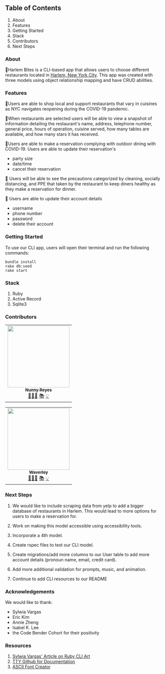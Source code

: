 <!-- ## Process -->
## Table of Contents
1. About
2. Features
3. Getting Started
4. Stack
5. Contributors
6. Next Steps

### About

🥂Harlem Bites is a CLI-based app that allows users to choose different restaurants located in [Harlem, New York City](https://en.wikipedia.org/wiki/Harlem). This app was created with three models using object relationship mapping and have CRUD abilities.

### Features
🗽Users are able to shop local and support restaurants that vary in cuisines as NYC navigates reopening during the COVID-19 pandemic.

🗽When restaurants are selected users will be able to view a snapshot of information detailing the restaurant's name, address, telephone number, general price, hours of operation, cuisine served, how many tables are available, and how many stars it has received.

🗽Users are able to make a reservation complying with outdoor dining with COVID-19.
  Users are able to update their reservation's
  * party size 
  * date/time
  * cancel their reservation

🦠 Users will be able to see the precautions categorized by cleaning, socially distancing, and PPE that taken by the restaurant to keep diners healthy as they make a reservation for dinner.

🗽 Users are able to update their account details
  * username
  * phone number
  * password
  * delete their account

### Getting Started
To use our CLI app, users will open their terminal and run the following commands:

```
bundle install
rake db:seed
rake start
```

### Stack
1. Ruby
2. Active Record
3. Sqlite3 


### Contributors


<table>
  <tr>
    <td align="center">
      <a href="https://github.com/nunnyr">
        <img src="https://avatars2.githubusercontent.com/u/22527547?s=460&u=ad9c2d830938168f717cd28941b2f104c6677598&v=4" width="200px;" alt=""/><br/><sub><b>Nunny Reyes</b></sub>
      </a><br />
      <a href="https://github.com/wlcreate/Mod1_Restaurant_Reservation_App" title="Code">👩🏻‍💻</a> 
      <a href="https://github.com/wlcreate/Mod1_Restaurant_Reservation_App" title="Documentation">📚</a> 
      <a href="#ideas-nunny" title="Ideas, Planning, & Feedback">💡</a>            
    </td>
  </tr>
</table>



<table>
  <tr>
    <td align="center">
      <a href="https://github.com/wlcreate">
        <img src="https://avatars0.githubusercontent.com/u/62153993?s=460&v=4" width="200px;" alt=""/><br/><sub><b>Waverley</b></sub>
      </a><br />
      <a href="https://github.com/wlcreate/Mod1_Restaurant_Reservation_App" title="Code">👩🏻‍💻</a> 
      <a href="https://github.com/wlcreate/Mod1_Restaurant_Reservation_App" title="Documentation">📚</a> 
      <a href="#ideas-waverley" title="Ideas, Planning, & Feedback">💡</a>            
    </td>
  </tr>
</table>




### Next Steps
1. We would like to include scraping data from yelp to add a bigger database of restaurants in Harlem. This would lead to more options for users to make a reservation for. 

2. Work on making this model accessible using accessibility tools.

3. Incorporate a 4th model.

4. Create rspec files to test our CLI model.

5. Create migrations/add more columns to our User table to add more account details (pronoun name, email, credit card).

6. Add more additional validation for prompts, music, and animation.

7. Continue to add CLI resources to our README


### Acknowledgements
We would like to thank:
* Sylwia Vargas
* Eric Kim
* Annie Zheng
* Isabel K. Lee
* the Code Bender Cohort for their positivity
 

### Resources
1. [Sylwia Vargas' Article on Ruby CLI Art](https://medium.com/@sylwiavargas/adding-pictures-to-your-ruby-cli-4252b89823a)
2. [TTY Github for Documentation](https://github.com/piotrmurach/tty)
3. [ASCII Font Creator](http://patorjk.com/software/taag/#p=display&f=Flower%20Power&t=Welcome!)